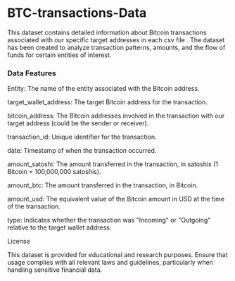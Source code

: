 # BTC-transactions-Data

This dataset contains detailed information about Bitcoin transactions associated with our specific target addresses in each csv file . The dataset has been created to analyze transaction patterns, amounts, and the flow of funds for certain entities of interest.

### Data Features
Entity: The name of the entity associated with the Bitcoin address.

target_wallet_address: The target Bitcoin address for the transaction.

bitcoin_address: The Bitcoin addresses involved in the transaction with our target address (could be the sender or receiver).

transaction_id: Unique identifier for the transaction.

date: Timestamp of when the transaction occurred.

amount_satoshi: The amount transferred in the transaction, in satoshis (1 Bitcoin = 100,000,000 satoshis).

amount_btc: The amount transferred in the transaction, in Bitcoin.

amount_usd: The equivalent value of the Bitcoin amount in USD at the time of the transaction.

type: Indicates whether the transaction was "Incoming" or "Outgoing" relative to the target wallet address.



License

This dataset is provided for educational and research purposes. Ensure that usage complies with all relevant laws and guidelines, particularly when handling sensitive financial data.

